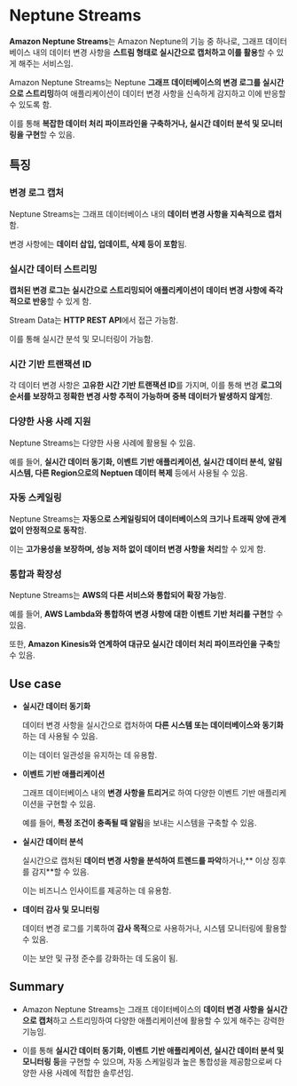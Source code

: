 # Neptune Streams

**Amazon Neptune Streams**는 Amazon Neptune의 기능 중 하나로, 그래프 데이터베이스 내의 데이터 변경 사항을 **스트림 형태로 실시간으로 캡처하고 이를 활용**할 수 있게 해주는 서비스임.

Amazon Neptune Streams는 Neptune **그래프 데이터베이스의 변경 로그를 실시간으로 스트리밍**하여 애플리케이션이 데이터 변경 사항을 신속하게 감지하고 이에 반응할 수 있도록 함. 

이를 통해 **복잡한 데이터 처리 파이프라인을 구축하거나, 실시간 데이터 분석 및 모니터링을 구현**할 수 있음.

## 특징

### 변경 로그 캡처

Neptune Streams는 그래프 데이터베이스 내의 **데이터 변경 사항을 지속적으로 캡처**함.

변경 사항에는 **데이터 삽입, 업데이트, 삭제 등이 포함**됨.

### 실시간 데이터 스트리밍

**캡처된 변경 로그는 실시간으로 스트리밍되어 애플리케이션이 데이터 변경 사항에 즉각적으로 반응**할 수 있게 함.

Stream Data는 **HTTP REST API**에서 접근 가능함.

이를 통해 실시간 분석 및 모니터링이 가능함.

### 시간 기반 트랜잭션 ID

각 데이터 변경 사항은 **고유한 시간 기반 트랜잭션 ID**를 가지며, 이를 통해 변경 **로그의 순서를 보장하고 정확한 변경 사항 추적이 가능하며 중복 데이터가 발생하지 않게**함.

### 다양한 사용 사례 지원

Neptune Streams는 다양한 사용 사례에 활용될 수 있음.

예를 들어, **실시간 데이터 동기화, 이벤트 기반 애플리케이션, 실시간 데이터 분석, 알림 시스템, 다른 Region으로의 Neptuen 데이터 복제** 등에서 사용될 수 있음.

### 자동 스케일링

Neptune Streams는 **자동으로 스케일링되어 데이터베이스의 크기나 트래픽 양에 관계없이 안정적으로 동작**함.  

이는 **고가용성을 보장하며, 성능 저하 없이 데이터 변경 사항을 처리**할 수 있게 함.

### 통합과 확장성

Neptune Streams는 **AWS의 다른 서비스와 통합되어 확장 가능**함.  

예를 들어, **AWS Lambda와 통합하여 변경 사항에 대한 이벤트 기반 처리를 구현**할 수 있음.  

또한, **Amazon Kinesis와 연계하여 대규모 실시간 데이터 처리 파이프라인을 구축**할 수 있음.

## Use case

* **실시간 데이터 동기화**

    데이터 변경 사항을 실시간으로 캡처하여 **다른 시스템 또는 데이터베이스와 동기화**하는 데 사용될 수 있음.
    
    이는 데이터 일관성을 유지하는 데 유용함.

* **이벤트 기반 애플리케이션**

    그래프 데이터베이스 내의 **변경 사항을 트리거**로 하여 다양한 이벤트 기반 애플리케이션을 구현할 수 있음.  
    
    예를 들어, **특정 조건이 충족될 때 알림**을 보내는 시스템을 구축할 수 있음.

* **실시간 데이터 분석**

    실시간으로 캡처된 **데이터 변경 사항을 분석하여 트렌드를 파악**하거나,** 이상 징후를 감지**할 수 있음.  
    
    이는 비즈니스 인사이트를 제공하는 데 유용함.

* **데이터 감사 및 모니터링**

    데이터 변경 로그를 기록하여 **감사 목적**으로 사용하거나, 시스템 모니터링에 활용할 수 있음.  
    
    이는 보안 및 규정 준수를 강화하는 데 도움이 됨.

## Summary

* Amazon Neptune Streams는 그래프 데이터베이스의 **데이터 변경 사항을 실시간으로 캡처**하고 스트리밍하여 다양한 애플리케이션에 활용할 수 있게 해주는 강력한 기능임.  

* 이를 통해 **실시간 데이터 동기화, 이벤트 기반 애플리케이션, 실시간 데이터 분석 및 모니터링 등**을 구현할 수 있으며, 자동 스케일링과 높은 통합성을 제공함으로써 다양한 사용 사례에 적합한 솔루션임.